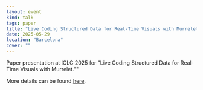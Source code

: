 ```yaml
---
layout: event
kind: talk
tags: paper
title: "Live Coding Structured Data for Real-Time Visuals with Murrelet"
date: 2025-05-29
location: "Barcelona"
cover: ""
---
```


Paper presentation at ICLC 2025 for "Live Coding Structured Data for Real-Time Visuals with Murrelet.""

More details can be found [here](https://iclc.toplap.org/2025/catalogue/paper/live-coding-structured-data-for-real-time-visuals-with-murrelet.html).
